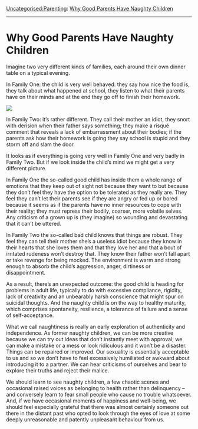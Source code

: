 [Uncategorised:](https://www.theschooloflife.com/thebookoflife/category/uncategorised/)[Parenting](https://www.theschooloflife.com/thebookoflife/category/relationships/parenting/): [Why Good Parents Have Naughty Children](https://www.theschooloflife.com/thebookoflife/why-good-parents-have-naughty-children/)

* * *

# Why Good Parents Have Naughty Children

Imagine two very different kinds of families, each around their own dinner table on a typical evening. &nbsp;

In Family One: the child is very well behaved: they say how nice the food is, they talk about what happened at school, they listen to what their parents have on their minds and at the end they go off to finish their homework.

![](https://pixel.nymag.com/imgs/daily/intelligencer/2013/11/27/27-thanksgiving-dinner-vintage.w710.h473.jpg)

In Family Two: it’s rather different. They call their mother an idiot, they snort with derision when their father says something; they make a risqué comment that reveals a lack of embarrassment about their bodies; if the parents ask how their homework is going they say school is stupid and they storm off and slam the door.

It looks as if everything is going very well in Family One and very badly in Family Two. But if we look inside the child’s mind we might get a very different picture.

In Family One the so-called good child has inside them a whole range of emotions that they keep out of sight not because they want to but because they don’t feel they have the option to be tolerated as they really are. They feel they can’t let their parents see if they are angry or fed up or bored because it seems as if the parents have no inner resources to cope with their reality; they must repress their bodily, coarser, more volatile selves. Any criticism of a grown up is (they imagine) so wounding and devastating that it can’t be uttered.

In Family Two the so-called bad child knows that things are robust. They feel they can tell their mother she’s a useless idiot because they know in their hearts that she loves them and that they love her and that a bout of irritated rudeness won’t destroy that. They know their father won’t fall apart or take revenge for being mocked. The environment is warm and strong enough to absorb the child’s aggression, anger, dirtiness or disappointment.&nbsp;

As a result, there’s an unexpected outcome: the good child is heading for problems in adult life, typically to do with excessive compliance, rigidity, lack of creativity and an unbearably harsh conscience that might spur on suicidal thoughts. And the naughty child is on the way to healthy maturity, which comprises spontaneity, resilience, a tolerance of failure and a sense of self-acceptance. &nbsp;

What we call naughtiness is really an early exploration of authenticity and independence. As former naughty children, we can be more creative because we can try out ideas that don’t instantly meet with approval; we can make a mistake or a mess or look ridiculous and it won’t be a disaster. Things can be repaired or improved. Our sexuality is essentially acceptable to us and so we don’t have to feel excessively humiliated or awkward about introducing it to a partner. We can hear criticisms of ourselves and bear to explore their truths and reject their malice.

We should learn to see naughty children, a few chaotic scenes and occasional raised voices as belonging to health rather than delinquency – and conversely learn to fear small people who cause no trouble whatsoever. And, if we have occasional moments of happiness and well-being, we should feel especially grateful that there was almost certainly someone out there in the distant past who opted to look through the eyes of love at some deeply unreasonable and patently unpleasant behaviour from us.
